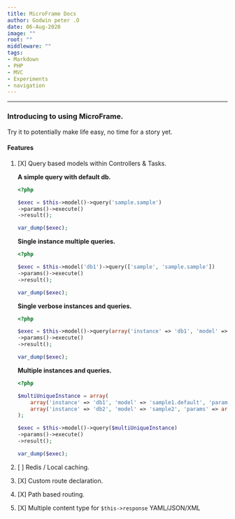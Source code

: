 ```yaml
---
title: MicroFrame Docs
author: Godwin peter .O
date: 06-Aug-2020
image: ""
root: ""
middleware: ""
tags:
- Markdown
- PHP
- MVC
- Experiments
- navigation
---
```


---
### Introducing to using MicroFrame.

Try it to potentially make life easy, no time for a story yet.

#### Features

1. [X] Query based models within Controllers & Tasks.

    **A simple query with default db.**
    
    ````php
    <?php
    
    $exec = $this->model()->query('sample.sample')
    ->params()->execute()
    ->result();
    
    var_dump($exec);
    
    ````
   
   **Single instance multiple queries.**
       
   ````php
   <?php
   
   $exec = $this->model('db1')->query(['sample', 'sample.sample'])
   ->params()->execute()
   ->result();
   
   var_dump($exec);
   
   ````
   
   **Single verbose instances and queries.**
       
   ````php
   <?php
   
   $exec = $this->model()->query(array('instance' => 'db1', 'model' => 'sample1.default', 'params' => array()))
   ->params()->execute()
   ->result();
   
   var_dump($exec);
   
   ````
    
    **Multiple instances and queries.**
    
    ````php
    <?php
    
    $multiUniqueInstance = array(
        array('instance' => 'db1', 'model' => 'sample1.default', 'params' => array()),
        array('instance' => 'db2', 'model' => 'sample2', 'params' => array())
    );
    
    $exec = $this->model()->query($multiUniqueInstance)
    ->params()->execute()
    ->result();
    
    var_dump($exec);
    
    ````

2. [ ] Redis / Local caching.
3. [X] Custom route declaration.
4. [X] Path based routing.
5. [X] Multiple content type for `$this->response` YAML/JSON/XML


